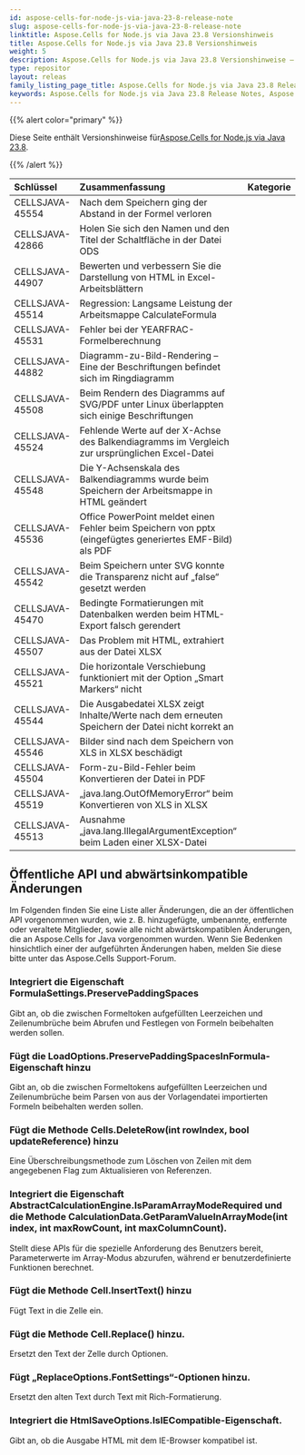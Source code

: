 ```yaml
---
id: aspose-cells-for-node-js-via-java-23-8-release-note
slug: aspose-cells-for-node-js-via-java-23-8-release-note
linktitle: Aspose.Cells for Node.js via Java 23.8 Versionshinweis
title: Aspose.Cells for Node.js via Java 23.8 Versionshinweis
weight: 5
description: Aspose.Cells for Node.js via Java 23.8 Versionshinweise – die neuesten Verbesserungen, neuen Funktionen und Korrekturen
type: repositor
layout: releas
family_listing_page_title: Aspose.Cells for Node.js via Java 23.8 Release Note
keywords: Aspose.Cells for Node.js via Java 23.8 Release Notes, Aspose.Cells for Node.js via Java 23.8 updates and fixe
---
```

{{% alert color="primary" %}}

 Diese Seite enthält Versionshinweise für[Aspose.Cells for Node.js via Java 23.8](https://releases.aspose.com/cells/nodejs/new-releases/aspose.cells-for-node.js-via-java-23.8/).

{{% /alert %}}

|**Schlüssel**|**Zusammenfassung**|**Kategorie**|
| :- | :- | :- |
|CELLSJAVA-45554|Nach dem Speichern ging der Abstand in der Formel verloren|
|CELLSJAVA-42866|Holen Sie sich den Namen und den Titel der Schaltfläche in der Datei ODS|
|CELLSJAVA-44907|Bewerten und verbessern Sie die Darstellung von HTML in Excel-Arbeitsblättern|
|CELLSJAVA-45514|Regression: Langsame Leistung der Arbeitsmappe CalculateFormula|
|CELLSJAVA-45531|Fehler bei der YEARFRAC-Formelberechnung|
|CELLSJAVA-44882|Diagramm-zu-Bild-Rendering – Eine der Beschriftungen befindet sich im Ringdiagramm|
|CELLSJAVA-45508|Beim Rendern des Diagramms auf SVG/PDF unter Linux überlappten sich einige Beschriftungen|
|CELLSJAVA-45524| Fehlende Werte auf der X-Achse des Balkendiagramms im Vergleich zur ursprünglichen Excel-Datei|
|CELLSJAVA-45548|Die Y-Achsenskala des Balkendiagramms wurde beim Speichern der Arbeitsmappe in HTML geändert|
|CELLSJAVA-45536|Office PowerPoint meldet einen Fehler beim Speichern von pptx (eingefügtes generiertes EMF-Bild) als PDF|
|CELLSJAVA-45542|Beim Speichern unter SVG konnte die Transparenz nicht auf „false“ gesetzt werden|
|CELLSJAVA-45470|Bedingte Formatierungen mit Datenbalken werden beim HTML-Export falsch gerendert|
|CELLSJAVA-45507|Das Problem mit HTML, extrahiert aus der Datei XLSX|
|CELLSJAVA-45521|Die horizontale Verschiebung funktioniert mit der Option „Smart Markers“ nicht|
|CELLSJAVA-45544|Die Ausgabedatei XLSX zeigt Inhalte/Werte nach dem erneuten Speichern der Datei nicht korrekt an|
|CELLSJAVA-45546|Bilder sind nach dem Speichern von XLS in XLSX beschädigt|
|CELLSJAVA-45504|Form-zu-Bild-Fehler beim Konvertieren der Datei in PDF|
|CELLSJAVA-45519|„java.lang.OutOfMemoryError“ beim Konvertieren von XLS in XLSX|
|CELLSJAVA-45513|Ausnahme „java.lang.IllegalArgumentException“ beim Laden einer XLSX-Datei|

##  **Öffentliche API und abwärtsinkompatible Änderungen**

Im Folgenden finden Sie eine Liste aller Änderungen, die an der öffentlichen API vorgenommen wurden, wie z. B. hinzugefügte, umbenannte, entfernte oder veraltete Mitglieder, sowie alle nicht abwärtskompatiblen Änderungen, die an Aspose.Cells for Java vorgenommen wurden. Wenn Sie Bedenken hinsichtlich einer der aufgeführten Änderungen haben, melden Sie diese bitte unter das Aspose.Cells Support-Forum.

###  **Integriert die Eigenschaft FormulaSettings.PreservePaddingSpaces**

 Gibt an, ob die zwischen Formeltoken aufgefüllten Leerzeichen und Zeilenumbrüche beim Abrufen und Festlegen von Formeln beibehalten werden sollen.

###  **Fügt die LoadOptions.PreservePaddingSpacesInFormula-Eigenschaft hinzu**

Gibt an, ob die zwischen Formeltokens aufgefüllten Leerzeichen und Zeilenumbrüche beim Parsen von aus der Vorlagendatei importierten Formeln beibehalten werden sollen.

###  **Fügt die Methode Cells.DeleteRow(int rowIndex, bool updateReference) hinzu**

Eine Überschreibungsmethode zum Löschen von Zeilen mit dem angegebenen Flag zum Aktualisieren von Referenzen.

###  **Integriert die Eigenschaft AbstractCalculationEngine.IsParamArrayModeRequired und die Methode CalculationData.GetParamValueInArrayMode(int index, int maxRowCount, int maxColumnCount).**

Stellt diese APIs für die spezielle Anforderung des Benutzers bereit, Parameterwerte im Array-Modus abzurufen, während er benutzerdefinierte Funktionen berechnet.

###  **Fügt die Methode Cell.InsertText() hinzu**

Fügt Text in die Zelle ein.

###  **Fügt die Methode Cell.Replace() hinzu.**

Ersetzt den Text der Zelle durch Optionen.

###  **Fügt „ReplaceOptions.FontSettings“-Optionen hinzu.**

Ersetzt den alten Text durch Text mit Rich-Formatierung.

###  **Integriert die HtmlSaveOptions.IsIECompatible-Eigenschaft.**

Gibt an, ob die Ausgabe HTML mit dem IE-Browser kompatibel ist.
